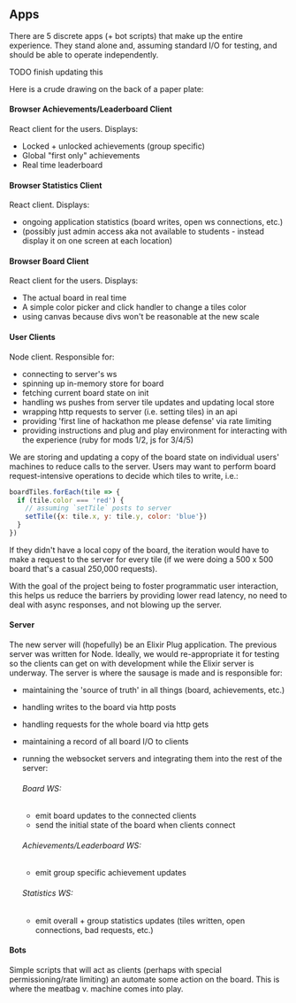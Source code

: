 ## Apps

There are 5 discrete apps (+ bot scripts) that make up the entire experience.
They stand alone and, assuming standard I/O for testing, and should be able to
operate independently. 

TODO finish updating this

Here is a crude drawing on the back of a paper plate:




#### Browser Achievements/Leaderboard Client

React client for the users. Displays:
  - Locked + unlocked achievements (group specific)
  - Global "first only" achievements
  - Real time leaderboard
  
  
#### Browser Statistics Client

React client. Displays:
  - ongoing application statistics (board writes, open ws connections, etc.)
  - (possibly just admin access aka not available to students - instead display it on one screen at each location)
  

#### Browser Board Client

React client for the users. Displays:
  - The actual board in real time
  - A simple color picker and click handler to change a tiles color
  - using canvas because divs won't be reasonable at the new scale
  

#### User Clients

<!-- TODO: update this discuss with master steven -->

Node client. Responsible for:
  - connecting to server's ws
  - spinning up in-memory store for board
  - fetching current board state on init
  - handling ws pushes from server tile updates and updating local store
  - wrapping http requests to server (i.e. setting tiles) in an api
  - providing 'first line of hackathon me please defense' via rate limiting
  - providing instructions and plug and play environment for interacting with the experience (ruby for mods 1/2, js for 3/4/5)

We are storing and updating a copy of the board state on individual users'
machines to reduce calls to the server. Users may want to perform board
request-intensive operations to decide which tiles to write, i.e.:

```js
boardTiles.forEach(tile => {
  if (tile.color === 'red') {
    // assuming `setTile` posts to server
    setTile({x: tile.x, y: tile.y, color: 'blue'}) 
  }
})
```

If they didn't have a local copy of the board, the iteration would have to make
a request to the server for every tile (if we were doing a 500 x 500 board
that's a casual 250,000 requests). 

With the goal of the project being to foster programmatic user interaction, this
helps us reduce the barriers by providing lower read latency, no need to deal with async responses, and not blowing up
the server. 

#### Server

The new server will (hopefully) be an Elixir Plug application. The previous
server was written for Node. Ideally, we would re-appropriate it for testing so
the clients can get on with development while the Elixir server is underway. The
server is where the sausage is made and is responsible for:

- maintaining the 'source of truth' in all things (board, achievements, etc.)
- handling writes to the board via http posts
- handling requests for the whole board via http gets
- maintaining a record of all board I/O to clients
- running the websocket servers and integrating them into the rest of the server:

  ###### Board WS:
  - emit board updates to the connected clients
  - send the initial state of the board when clients connect
  
  ###### Achievements/Leaderboard WS:
  - emit group specific achievement updates
  
  ###### Statistics WS:
  - emit overall + group statistics updates (tiles written, open connections, bad requests, etc.)


#### Bots

Simple scripts that will act as clients (perhaps with special permissioning/rate
limiting) an automate some action on the board. This is where the meatbag v.
machine comes into play.
